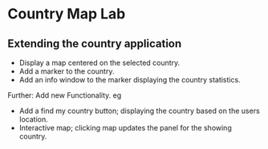 # Country Map Lab

## Extending the country application

- Display a map centered on the selected country.
- Add a marker to the country.
- Add an info window to the marker displaying the country statistics.

Further: Add new Functionality. eg
  - Add a find my country button; displaying the country based on the users location.
  - Interactive map; clicking map updates the panel for the showing country.

